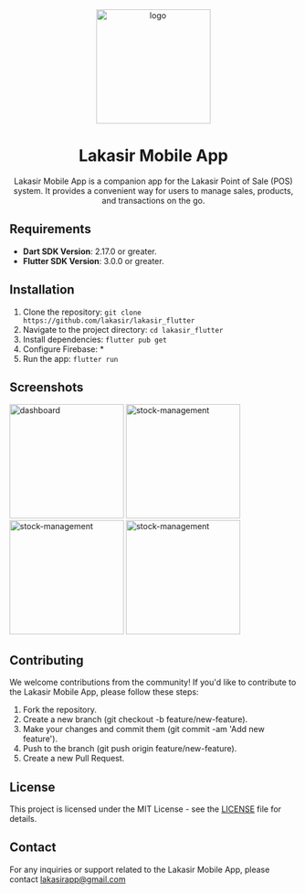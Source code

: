 <div align="center">

  <img src="https://lakasir.com/assets/logo/image.png" alt="logo" width="200" height="auto" />
  <h1>Lakasir Mobile App</h1>

  <p>
    Lakasir Mobile App is a companion app for the Lakasir Point of Sale (POS) system. It provides a convenient way for users to manage sales, products, and transactions on the go.
  </p>
  
</div>

## Requirements
* **Dart SDK Version**: 2.17.0 or greater.
* **Flutter SDK Version**: 3.0.0 or greater.

## Installation
1. Clone the repository: `git clone https://github.com/lakasir/lakasir_flutter`
2. Navigate to the project directory: `cd lakasir_flutter`
3. Install dependencies: `flutter pub get`
4. Configure Firebase:
   * 
5. Run the app: `flutter run`


## Screenshots

<div style="display:inline-block">
  <img src="https://lakasir.com/assets/images/dashboard.png" alt="dashboard" width="200" height="auto" />
  <img src="https://lakasir.com/assets/images/stock-management.png" alt="stock-management" width="200" height="auto" />
  <img src="https://lakasir.com/assets/images/calculator-payment.png" alt="stock-management" width="200" height="auto" />
  <img src="https://lakasir.com/assets/images/cashier-transaction-1.png" alt="stock-management" width="200" height="auto" />
</div>

## Contributing
We welcome contributions from the community! If you'd like to contribute to the Lakasir Mobile App, please follow these steps:

1. Fork the repository.
2. Create a new branch (git checkout -b feature/new-feature).
3. Make your changes and commit them (git commit -am 'Add new feature').
4. Push to the branch (git push origin feature/new-feature).
5. Create a new Pull Request.


## License
This project is licensed under the MIT License - see the [LICENSE](https://github.com/lakasir/lakasir_flutter/blob/main/LICENSE) file for details.

## Contact
For any inquiries or support related to the Lakasir Mobile App, please contact lakasirapp@gmail.com

